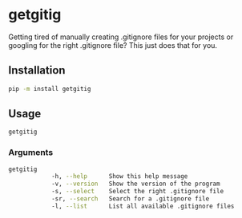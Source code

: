# getgitig

Getting tired of manually creating .gitignore files for your projects or googling for the right .gitignore file? This just does that for you.

## Installation

```bash
pip -m install getgitig
```

## Usage

```bash
getgitig
```

### Arguments

```bash
getgitig    
            -h, --help      Show this help message
            -v, --version   Show the version of the program
            -s, --select    Select the right .gitignore file
            -sr, --search   Search for a .gitignore file
            -l, --list      List all available .gitignore files
```
